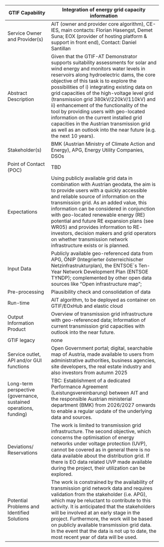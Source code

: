 ﻿|GTIF Capability|**Integration of energy grid capacity information**|
| - | - |
|Service Owner and Provider(s)|AIT (owner and provider core algorithm), CE-IES, main contacts: Florian Hasengst, Demet Suna; EOX (provider of hosting platform & support in front end), Contact: Daniel Santillan|
|Abstract Description|Given that the GTIF-AT Demonstrator supports suitability assessments for solar and wind energy and monitors water levels in reservoirs along hydroelectric dams, the core objective of this task is to explore the possibilities of i) integrating existing data on grid capacities of the high-voltage level grid (transmission grid 380kV/220kV/110kV) and ii) enhancement of the functionality of the tool by providing users with geo-located information on the current installed grid capacities in the Austrian transmission grid as well as an outlook into the near future (e.g. the next 10 years).|
|Stakeholder(s)|BMK (Austrian Ministry of Climate Action and Energy), APG, Energy Utility Companies, DSOs|
|Point of Contact (POC)|TBD|
|Expectations|Using publicly available grid data in combination with Austrian geodata, the aim is to provide users with a quickly accessible and reliable source of information on the transmission grid. As an added value, this information can be considered in conjunction with geo-located renewable energy (RE) potential and future RE expansion plans (see WR05) and provides information to RE- investors, decision makers and grid operators on whether transmission network infrastructure exists or is planned.|
|Input Data|Publicly available geo-referenced data from APG, ÖNIP (Integrierter österreichischer Netzinfrastrukturplan), the ENTSOE´s Ten-Year Network Development Plan (ENTSOE TYNDP); complemented by other open data sources like “Open infrastructure map”;|
|Pre-processing|Plausibility check and consolidation of data|
|Run-time|AIT algorithm, to be deployed as container on GTIF/EOxHub and elastic cloud|
|Output Information Product|Overview of transmission grid infrastructure with geo-referenced data; Information of current transmission grid capacities with outlook into the near future.|
|GTIF legacy|none|
|Service outlet, API and/or GUI functions|Open Government portal; digital, searchable map of Austria, made available to users from administrative authorities, business agencies, site developers, the real estate industry and also investors from autumn 2025|
|Long-term perspective (governance, sustained operations, funding)|TBC: Establishment of a dedicated Performance Agreement (Leistungsvereinbarung) between AIT and the responsible Austrian ministerial department (BMK) from 2026/2027 onwards to enable a regular update of the underlying data and sources.|
|Deviations/ Reservations|The work is limited to transmission grid infrastructure. The second objective, which concerns the optimisation of energy networks under voltage protection (UVP), cannot be covered as in general there is no data available about the distribution grid. If there is EO data related UVP made available during the project, their utilization can be explored.|
|Potential Problems and Identified Solutions|The work is constrained by the availability of transmission grid network data and requires validation from the stakeholder (i.e. APG), which may be reluctant to contribute to this activity. It is anticipated that the stakeholders will be involved at an early stage in the project. Furthermore, the work will be based on publicly available transmission grid data. In the event that the data is not up to date, the most recent year of data will be used.|

